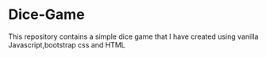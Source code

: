 # Dice-Game

This repository contains a simple dice game that I have created using vanilla Javascript,bootstrap css and HTML
